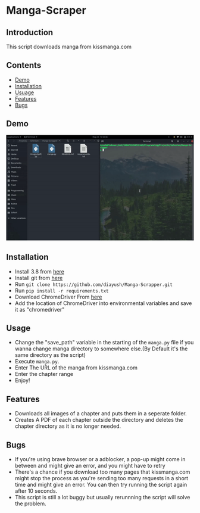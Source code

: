 # Manga-Scraper

## Introduction
This script downloads manga from kissmanga.com

## Contents
* [Demo](ttps://github.com/diayush/Manga-Scrapper/#Demo)
* [Installation](https://github.com/diayush/Manga-Scrapper/#Installation)
* [Usuage](https://github.com/diayush/Manga-Scrapper/#Usuage)
* [Features](https://github.com/diayush/Manga-Scrapper/#Features)
* [Bugs](https://github.com/diayush/Manga-Scrapper/#Bugs)

## Demo
![](demo.gif)

## Installation
* Install 3.8 from [here](https://www.python.org/downloads/release/python-382/)
* Install git from [here](https://git-scm.com/downloads)
* Run `git clone https://github.com/diayush/Manga-Scrapper.git`
* Run `pip install -r requirements.txt`
* Download ChromeDriver From [here](https://chromedriver.chromium.org/downloads)
* Add the location of ChromeDriver into environmental variables and save it as "chromedriver"

## Usage
* Change the "save_path" variable in the starting of the `manga.py` file if you wanna change manga directory to somewhere else.(By Default it's the same directory as the script)
* Execute `manga.py`.
* Enter The URL of the manga from kissmanga.com
* Enter the chapter range
* Enjoy!

## Features

* Downloads all images of a chapter and puts them in a seperate folder.
* Creates A PDF of each chapter outside the directory and deletes the chapter directory as it is no longer needed.

## Bugs

* If you're using brave browser or a adblocker, a pop-up might come in between and might give an error, and you might have to retry
* There's a chance if you download too many pages that kissmanga.com might stop the process as you're sending too many requests in a short time and might give an error. You can then try running the script again after 10 seconds.
* This script is still a lot buggy but usually rerunnning the script will solve the problem.



